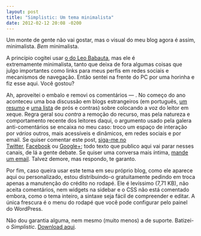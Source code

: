 ```yaml
---
layout: post
title: "Simplistic: Um tema minimalista"
date: 2012-02-12 20:08 -0200
---
```

Um monte de gente não vai gostar, mas o visual do meu blog agora é assim, minimalista. _Bem_ minimalista.

A princípio cogitei usar [o do Leo Babauta](http://mnmlist.com/theme/), mas ele é extremamente minimalista, tanto que deixa de fora algumas coisas que julgo importantes como links para meus perfis em redes sociais e mecanismos de navegação. Então sentei na frente do PC por uma horinha e fiz esse aqui. Você gostou?

Ah, aproveitei o embalo e removi os comentários — . No começo do ano aconteceu uma boa discussão em blogs estrangeiros (em português, [um resumo](https://gemindarquivo.wordpress.com/2012/01/10/comentarios-blogs/) e [uma lista](http://youpix.com.br/fights/vale-a-pena-deixar-os-comentarios-de-seu-blog-em-aberto/) de prós e contras) sobre colocando a voz do leitor em xeque. Regra geral sou _contra_ a remoção do recurso, mas pela natureza e comportamento recente dos leitores daqui, o argumento usado pela galera anti-comentários se encaixa no meu caso: troco um espaço de interação por _vários_ outros, mais acessíveis e dinâmicos, em redes sociais e por email. Se quiser comentar este post, [siga-me no Twitter](http://twitter.com/ghedin), [Facebook](http://www.facebook.com/rghedin) ou [Google+](https://plus.google.com/102088801366341413192/posts); todo texto que publico aqui vai parar nesses canais, de lá a gente debate. Se quiser uma conversa mais íntima, [mande um email](mailto:ghedin@gmail.com). Talvez demore, mas respondo, te garanto.

Por fim, caso queira usar este tema em seu próprio blog, como ele aparece aqui ou personalizado, estou distribuindo-o gratuitamente pedindo em troca apenas a manutenção do crédito no rodapé. Ele é levíssimo (7,71 KB), não aceita comentários, nem widgets na sidebar e o CSS não está comentado embora, como o tema inteiro, a sintaxe seja fácil de compreender e editar. A única frescura é o menu do rodapé que você pode configurar pelo painel do WordPress.

Não dou garantia alguma, nem mesmo (muito menos) a de suporte. Batizei-o _Simplistic_. [Download aqui](http://ge.tt/8O9S8XD?c).
